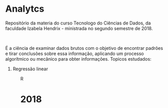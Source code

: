 <h1> Analytcs </h1>

<p> Repositório da materia do curso Tecnologo do Ciências de Dados, da faculdade Izabela Hendrix - ministrada no segundo semestre de 2018.<p>
<br>
<p>É a ciência de examinar dados brutos com o objetivo de encontrar padrões e tirar conclusões sobre essa informação, aplicando um processo algorítmico ou mecânico para obter informações. Topicos estudados:
<br>
<ol>
  <li> Regressão linear</li>
<ol>

</p> R






# 2018

